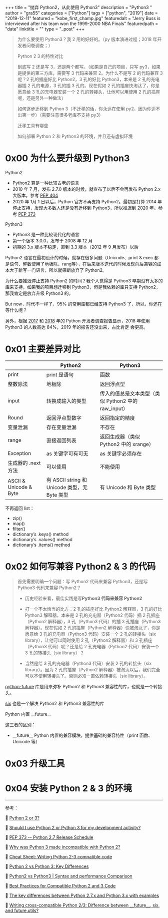 +++
title = "抛弃 Python2，从此使用 Python3"
description = "Python3 "
author = "gra55"
categories = ["Python"]
tags = ["python", "2019"]
date = "2019-12-11"
featured = "kobe_first_champ.jpg"
featuredalt = "Jerry Buss is interviewed after his team won the 1999-2000 NBA Finals"
featuredpath = "date"
linktitle = ""
type = "_post"
+++

> 为什么要使用 Python3？我 2 用的好好的。（py 版本演进过程；2018 年开发者问卷调查；）
> 
> Python 2 3 的特性对比
> 
> 到底写 2 还是写 3，还是两个都写。（如果是自己的项目，只写 py3，如果是提供的第三方库，需要写 3 代码来兼容 2。为什么不是写 2 的代码兼容 3 呢？2 孔的插座好比 Python2，3 孔的好比 Python3，本来是 2 孔的充电器插 2 孔的电源，3 孔的插 3 孔的。现在假如 2 孔的插座快淘汰了，你是愿意给 3 孔的充电器安装一个 2 孔的转接头，让他可以用使用 2 孔的插座呢，还是另外一种做法）
> 
> 如何逐步迁移到 Python 3（不迁移的话，你永远在使用 py2，因为你迈不出第一步）（需要注意很多老库不支持 py3）
> 
> 迁移工具有哪些
> 
> 如何部署 Python 2 和 Python3 的环境，并且还有虚拟环境

# 0x00 为什么要升级到 Python3

Python2
+ Python2 算是一种比较古老的语言
+ 2010 年 7 月，发布 2.7.0 版本的时候，就宣布了以后不会再发布 Python 2.x 大版本。参考 [PEP 404](https://www.python.org/dev/peps/pep-0404/)
+ 2020 年 1月 1 日以后，Python 官方不再支持 Python2。最初是打算 2014 年停止支持，发现大多数人还是没有迁移到 Python3，所以推迟到 2020 年。参考 [PEP 373](https://www.python.org/dev/peps/pep-0373/)

Python3
+ Python3 是一种比较现代化的语言
+ 第一个版本 3.0.0，发布于 2008 年 12 月
+ 初期的 3.x 版本不稳定，直到 3.3 版本（2012 年 9 月发布）以后

Python2 语言在最初设计的时候，就存在很多问题（Unicode、print & exec 都是语句、整数使用了地板除、rang等），在后来版本迭代的时候发现向后兼容的成本大于新写一门语言，所以就果断放弃了 Python2。

为什么要推迟停止支持 Python2 的时间？我个人觉得是 Python3 早期没有太多的库来支持，如果我的项目想迁移到 Python3，但是我依赖的库只支持 Python2，那我肯定是放弃升级 Python3 的。

But now，时代不一样了，95% 的常用库都已经支持 Python3 了，所以，你还在等什么呢？

另外，根据 [2017](https://www.jetbrains.com/research/python-developers-survey-2017/) 和 [2018](https://www.jetbrains.com/research/python-developers-survey-2018/) 年的 Python 开发者调查报告显示，2018 年使用 Python3 的人数高达 84%，2019 年的报告还没出来，占比肯定 会更高。

# 0x01 主要差异对比

| |Python2 |   Python3|
| --- | --- | --- |
| print | print 是语句 | 函数 |
| 整数除法 | 地板除 | 返回浮点型 |
| input | 转换成输入的类型 | 传入的值总是文本类型（类似 Python2 中的 raw_input） |
| Round | 返回浮点型数字 | 返回指定的精度 |
| 变量泄漏 | 存在变量泄漏 | 不存在 |
| range | 直接返回列表 | 返回生成器（类似 Python2 中的 xrange） |
| Exception | as 关键字可有可无 | as 关键字必须存在 |
| 生成器的 .next 方法 | 可以使用 | 不能使用 |
| ASCII & Unicode & Byte | 有 ASCII string 和 Unicode 类型，无 Byte 类型 | 有 Unicode 和 Byte 类型 |

不再返回 list：
+ zip()
+ map()
+ filter()
+ dictionary’s .keys() method
+ dictionary’s .values() method
+ dictionary’s .items() method

# 0x02 如何写兼容 Python2 & 3 的代码

> 首先需要明确一个问题：写 Python2 代码来兼容 Python3，还是写 Python3 代码来兼容 Python2？
> + 历史经验来看，最佳实践是写**Python3 代码来兼容 Python2**
>
> + 打一个不太恰当的比方：2 孔的插座好比 Python2 解释器，3 孔的好比 Python3 解释器，本来是 2 孔的充电器（Python2 代码）插 2 孔插座（Python2 解释器），3 孔（Python3 代码）的插 3 孔插座（Python3 解释器）。现在假如 2 孔的插座（Python2 解释器）快被淘汰了，你是愿意给 3 孔的充电器（Python3 代码）安装一个 2 孔的转接头（six library），让他可以同时使用 2 孔（Python2 解释器）和 3 孔插座（Python3 代码）呢？还是给 2 孔充电器（Python2 代码）安装一个 3 孔的转接头（six library）？
>
> + 当然是给 3 孔的充电器（Python3 代码）安装 2 孔的转接头（six library）。因为 2 孔的插座（Python2 解释器）被淘汰以后，我们完全可以不使用转接头了。否则必须一直依赖转接头（six library）。

[python-future](https://github.com/PythonCharmers/python-future) 库是用来弥补 Python2 和 Python3 兼容性的库，也就是一个转接头。

[six](https://github.com/benjaminp/six) 也是一个解决 Python2 和 Python3 兼容性的库

Python 内置 \_\_future\_\_ 

这三者的区别：
+ \_\_future\_\_ Python 内置的兼容模块，提供基础的兼容特性（print 函数、Unicode 等）

# 0x03 升级工具



# 0x04 安装 Python 2 & 3 的环境

---
参考：

:pushpin: [Python 2 or 3?](https://www.fullstackpython.com/python-2-or-3.html)

:pushpin: [Should I use Python 2 or Python 3 for my development activity?](https://wiki.python.org/moin/Python2orPython3?action=recall&rev=96)

:pushpin: [PEP 373 -- Python 2.7 Release Schedule](https://www.python.org/dev/peps/pep-0373/)

:pushpin: [Why was Python 3 made incompatible with Python 2?](http://python-notes.curiousefficiency.org/en/latest/python3/questions_and_answers.html#why-was-python-3-made-incompatible-with-python-2)

:pushpin: [Cheat Sheet: Writing Python 2-3 compatible code](http://python-future.org/compatible_idioms.html)

:pushpin: [Python 2 vs Python 3: Key Differences](https://www.guru99.com/python-2-vs-python-3.html)

:pushpin: [Python2 vs Python3 | Syntax and performance Comparison](https://www.geeksforgeeks.org/python2-vs-python3-syntax-and-performance-comparison/)

:pushpin: [Best Practices for Compatible Python 2 and 3 Code](https://pybit.es/python-porting.html)

:pushpin: [The key differences between Python 2.7.x and Python 3.x with examples](http://sebastianraschka.com/Articles/2014_python_2_3_key_diff.html)

:pushpin: [Writing cross-compatible Python 2/3: Difference between \_\_future\_\_, six, and future.utils?](https://stackoverflow.com/questions/42110826/writing-cross-compatible-python-2-3-difference-between-future-six-and-fut)